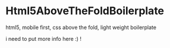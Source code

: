 # Html5AboveTheFoldBoilerplate
html5, mobile first, css above the fold, light weight boilerplate


i need to put more info here :) !

